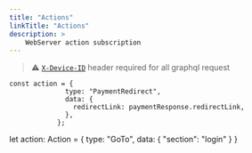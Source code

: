 ```yaml
---
title: "Actions"
linkTitle: "Actions"
description: >
    WebServer action subscription
---
```



> ⚠️ [`X-Device-ID`](./device-id.md)  header required for all graphql request


    const action = {
                  type: "PaymentRedirect",
                  data: {
                    redirectLink: paymentResponse.redirectLink,
                  },
                };


let action: Action = {
          type: "GoTo",
          data: {
            "section": "login"
          }
        }